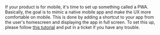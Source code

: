 If your product is for mobile, it's time to set up something called a PWA. Basically, the goal is to mimic a native mobile app and make the UX more comfortable on mobile. This is done by adding a shortcut to your app from the user's homescreen and displaying the app in full screen. To set this up, please follow [this tutorial](https://kitt.lewagon.com/knowledge/tutorials/from_web_app_to_pwa) and put in a ticket if you have any trouble.
